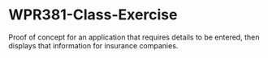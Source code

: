 # WPR381-Class-Exercise
Proof of concept for an application that requires details to be entered, then displays that information for insurance companies.

